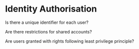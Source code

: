# Identity Authorisation

Is there a unique identifier for each user?

Are there restrictions for shared accounts?

Are users granted with rights following least privilege principle?
